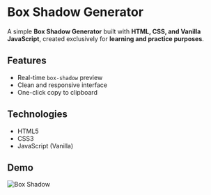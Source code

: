 # Box Shadow Generator

A simple **Box Shadow Generator** built with **HTML, CSS, and Vanilla JavaScript**, created exclusively for **learning and practice purposes**.

## Features

- Real-time `box-shadow` preview  
- Clean and responsive interface  
- One-click copy to clipboard  

## Technologies

- HTML5  
- CSS3  
- JavaScript (Vanilla)


## Demo

![Box Shadow](./demo.gif) 


   
   
